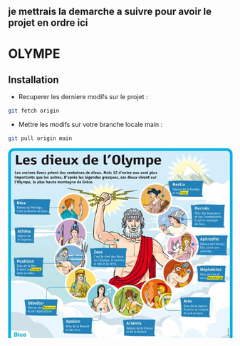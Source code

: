 ## je mettrais la demarche a suivre pour avoir le projet en ordre ici
# OLYMPE
## Installation
* Recuperer les derniere modifs sur le projet :

```bash
git fetch origin 
```
* Mettre les modifs sur votre branche locale main :

```bash
git pull origin main 
```


<img src="public/images/dieux.jpg" />